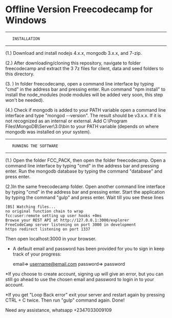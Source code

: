 # Offline Version Freecodecamp for Windows
**************************
       INSTALLATION
**************************

(1.) Download and install nodejs 4.x.x, mongodb 3.x.x, and  7-zip.

(2.) After downloading/cloning this repository, navigate to folder freecodecamp and  extract the 3 7z files for client, data and seed folders to this directory.

(3. ) In folder freecodecamp, open a command line interface by typing "cmd" in the address bar and pressing enter. Run command "npm install" to install the node_modules (node modules will be added very soon, this step won't be needed).

(4.) Check if mongodb is added to your PATH variable open
 a command line interface and type "mongod --version". 
The result should be  v3.x.x. If it is not recognized
 as an internal or external. Add
C:\Program Files\MongoDB\Server\3.0\bin to your PATH variable
 (depends on where mongodb was installed on your system).




*******************************
       RUNNING THE SOFTWARE
*******************************

(1.) Open the folder FCC_PACK, then open the folder freecodecamp.
 Open a command line interface by typing "cmd" in the address bar
 and pressing enter. Run the mongodb database by typing
 the command "database" and press enter.

(2.)In the same  freecodecamp folder. Open another command line 
interface by typing "cmd" in the address bar and pressing enter.
 Start the application by typing the command "gulp" and press enter.
 Wait till you see these lines

	[BS] Watching files...
	no original function chain to wrap
  	fcc:user:remote setting up user hooks +0ms
	Browse your REST API at http://127.0.0.1:3000/explorer
	FreeCodeCamp server listening on port 3000 in development
	https redirect listening on port 1337

Then open localhost:3000 in your  browser.

* A default email and password has been provided for you to
 sign in keep track of your progress:

	email=> username@email.com
	password=> password

	

*If you choose to create account, signing up will give an error, but 
 you can still go ahead to use the chosen email and password   to
 login in to your account.

*If you get "Loop Back error" exit your server and restart again by 
pressing CTRL + C twice. Then run "gulp" command again.
Done!

Need any assistance, whatsapp +2347033009109





